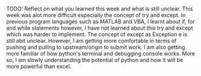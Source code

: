 TODO: Reflect on what you learned this week and what is still unclear.
This week was alot more difficult especially the concept of try and except. In previous program languages such as MATLAB and VBA, I learnt about if, for and while statements however, I have not learned about this try and except which was harder to implement. The concept of except as Exception e is still abit unclear. However, I am getting more comfortable in terms of pushing and pulling to upstream/origin to submit work. I am also getting more familiar of how python's terminal and debugging console works. More so, I am slowly understanding the potential of python and how it will be more powerful than excel. 